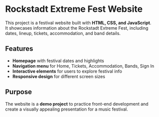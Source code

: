 # Rockstadt Extreme Fest Website

This project is a festival website built with **HTML, CSS, and JavaScript**.  
It showcases information about the Rockstadt Extreme Fest, including dates, lineup, tickets, accommodation, and band details.

## Features

- **Homepage** with festival dates and highlights
- **Navigation menu** for Home, Tickets, Accommodation, Bands, Sign In
- **Interactive elements** for users to explore festival info
- **Responsive design** for different screen sizes

## Purpose

The website is a **demo project** to practice front-end development and create a visually appealing presentation for a music festival.
